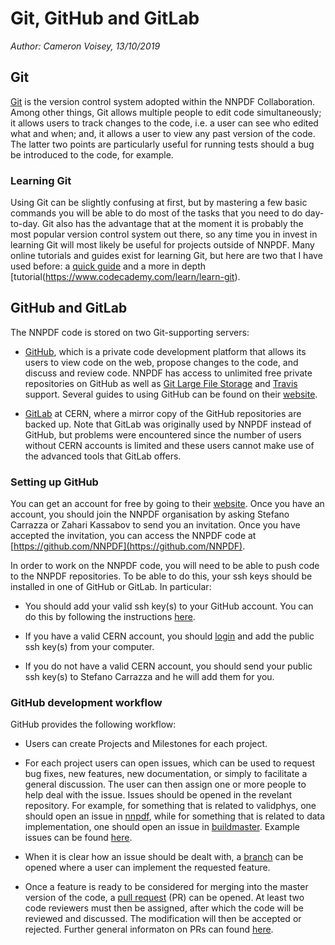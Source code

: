 # Git, GitHub and GitLab

*Author: Cameron Voisey, 13/10/2019*

## Git

[Git](https://git-scm.com/) is the version control system adopted within the NNPDF Collaboration. Among other things, Git allows multiple people to edit code simultaneously; it allows users to track changes to the code, i.e. a user can see who edited what and when; and, it allows a user to view any past version of the code. The latter two points are particularly useful for running tests should a bug be introduced to the code, for example.

### Learning Git

Using Git can be slightly confusing at first, but by mastering a few basic commands you will be able to do most of the tasks that you need to do day-to-day. Git also has the advantage that at the moment it is probably the most popular version control system out there, so any time you in invest in learning Git will most likely be useful for projects outside of NNPDF. Many online tutorials and guides exist for learning Git, but here are two that I have used before: a [quick guide](http://rogerdudler.github.io/git-guide/) and a more in depth [tutorial(https://www.codecademy.com/learn/learn-git).

## GitHub and GitLab

The NNPDF code is stored on two Git-supporting servers:

* [GitHub](https://github.com/), which is a private code development platform that allows its users to view code on the web, propose changes to the code, and discuss and review code. NNPDF has access to unlimited free private repositories on GitHub as well as [Git Large File Storage](https://git-lfs.github.com/) and [Travis](https://travis-ci.com/) support. Several guides to using GitHub can be found on their [website](https://guides.github.com/).

* [GitLab](https://gitlab.cern.ch/NNPDF) at CERN, where a mirror copy of the GitHub repositories are backed up. Note that GitLab was originally used by NNPDF instead of GitHub, but problems were encountered since the number of users without CERN accounts is limited and these users cannot make use of the advanced tools that GitLab offers.

### Setting up GitHub

You can get an account for free by going to their [website](https://github.com/join). Once you have an account, you should join the NNPDF organisation by asking Stefano Carrazza or Zahari Kassabov to send you an invitation. Once you have accepted the invitation, you can access the NNPDF code at [https://github.com/NNPDF](https://github.com/NNPDF).

In order to work on the NNPDF code, you will need to be able to push code to the NNPDF repositories. To be able to do this, your ssh keys should be installed in one of GitHub or GitLab. In particular:

* You should add your valid ssh key(s) to your GitHub account. You can do this by following the instructions [here](https://help.github.com/en/articles/adding-a-new-ssh-key-to-your-github-account).

* If you have a valid CERN account, you should [login](https://login.cern.ch/adfs/ls/?SAMLRequest=fZFdT8IwFIb%2Fyu56NbqOQaDZliwQExI0BtQLb8xZKdDYtbPnzI9%2F74ZRMTHcNu%2FznLfn5AiNbWXV0dFt9EunkaIKUQcy3i28w67RYavDq1H6frMu2JGoRcn5wZCFeqR0cCN15F2PIIdewwcjV2BtDeqZRcteaRwMvl%2Fa%2BoNxPzDs9sgtchatlgV7mkE2niqAWGTzWZyJtI5huhOxqOvJTCsxVknWRxE7vXJI4KhgaSLmcTKPRXonpnKSyMnskUUPfanT3HSUsOi9sQ7lUK9gXXDSAxqUDhqNkpTcVtdr2QclfP%2F%2FHGkvM23w5JW3rMyHtDy1C%2BX%2F28r5eSb%2FOsFN71wtb7016iOqrPVvi6CBdMEodJpFVz40QJdbDC9mF%2B9PUUkBHBrtiPHya%2BTfQ5ef) and add the public ssh key(s) from your computer.

* If you do not have a valid CERN account, you should send your public ssh key(s) to Stefano Carrazza and he will add them for you.

### GitHub development workflow

GitHub provides the following workflow:

* Users can create Projects and Milestones for each project.

* For each project users can open issues, which can be used to request bug fixes, new features, new documentation, or simply to facilitate a general discussion. The user can then assign one or more people to help deal with the issue. Issues should be opened in the revelant repository. For example, for something that is related to validphys, one should open an issue in [nnpdf](https://github.com/NNPDF/nnpdf), while for something that is related to data implementation, one should open an issue in [buildmaster](https://github.com/NNPDF/buildmaster). Example issues can be found [here](https://github.com/NNPDF/nnpdf/issues).

* When it is clear how an issue should be dealt with, a [branch](https://github.com/NNPDF/nnpdf/branches) can be opened where a user can implement the requested feature.

* Once a feature is ready to be considered for merging into the master version of the code, a [pull request](https://github.com/NNPDF/nnpdf/pulls) (PR) can be opened. At least two code reviewers must then be assigned, after which the code will be reviewed and discussed. The modification will then be accepted or rejected. Further general informaton on PRs can found [here](https://help.github.com/en/articles/about-pull-requests).
